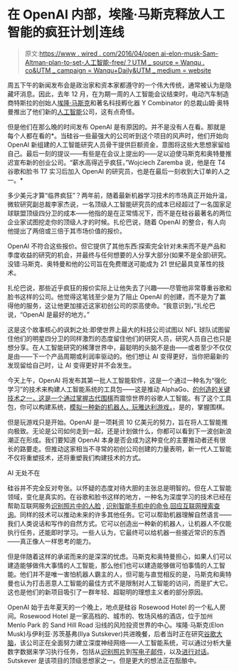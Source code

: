 # 在 OpenAI 内部，埃隆·马斯克释放人工智能的疯狂计划|连线

> 原文:[https://www . wired . com/2016/04/open ai-elon-musk-Sam-Altman-plan-to-set-人工智能-free/？UTM _ source = Wanqu . co&UTM _ campaign = Wanqu+Daily&UTM _ medium = website](https://www.wired.com/2016/04/openai-elon-musk-sam-altman-plan-to-set-artificial-intelligence-free/?utm_source=wanqu.co&utm_campaign=Wanqu+Daily&utm_medium=website)

周五下午的新闻发布会是政治家和资本家都遵守的一个伟大传统，通常被认为是隐藏坏消息。因此，去年 12 月，在为期一周的人工智能会议结束时，电动汽车制造商特斯拉的创始人[埃隆·马斯克](https://www.wired.com/tag/elon-musk)和著名科技孵化器 Y Combinator 的总裁山姆·奥特曼推出了他们新的[人工智能](https://www.wired.com/tag/artificial-intelligence)公司，这有点奇怪。

但是他们在那么晚的时间发布 OpenAI 是有原因的。并不是没有人在看。那就是每个人都在看的*。当硅谷一些最强大的公司听到这个项目的风声时，他们开始向 OpenAI 新组建的人工智能研究人员骨干提供巨额资金，意图将这些大思想家留给自己。最后一刻的提议——有些是在会议上提出的——足以迫使马斯克和奥特曼推迟宣布新的创业公司。“薪水高得近乎疯狂，”Wojciech Zaremba 说，他是在 T4 谷歌和脸书 T7 实习后加入 OpenAI 的研究员，也是在最后一刻收到大订单的人之一。*

多少美元才算“临界疯狂”？两年前，随着最新机器学习技术的市场真正开始升温，微软研究副总裁李家杰说，一名顶级人工智能研究员的成本已经超过了一名国家足球联盟顶级四分卫的成本——他指的是在正常情况下，而不是在硅谷最著名的两位企业家试图挖走你的顶级人才的时候。扎伦巴说，随着 OpenAI 的整合，有人向他提出了两倍或三倍于其市场价值的报价。

OpenAI 不符合这些报价。但它提供了其他东西:探索完全针对未来而不是产品和季度收益的研究的机会，并最终与任何想要的人分享大部分(如果不是全部)研究。没错:马斯克、奥特曼和他的公司旨在免费赠送可能成为 21 世纪最具变革性的技术。

扎伦巴说，那些近乎疯狂的报价实际上让他失去了兴趣——尽管他非常尊重谷歌和脸书这样的公司。他觉得这笔钱至少是为了阻止 OpenAI 的创建，而不是为了赢得他的服务，这让他更加接近这家初创公司的崇高使命。“我意识到，”扎伦巴说，“OpenAI 是最好的地方。”

这是这个故事核心的讽刺之处:即使世界上最大的科技公司试图以 NFL 球队试图留住他们的明星四分卫的同样激烈的态度留住他们的研究人员，研究人员自己也只是想分享。在人工智能研究的稀薄世界中，最聪明的头脑不是由——或者至少不仅仅是由——下一个产品周期或利润率驱动的。他们想让 AI 变得更好，当你把最新的发现留给自己时，让 AI 变得更好并不会发生。

今天上午，OpenAI 将发布其第一批人工智能软件，这是一个通过一种名为“强化学习”的技术来构建人工智能系统的工具包——这是推动 AlphaGo、[的创造的关键技术之一，这是一个通过掌握古代围棋](https://www.wired.com/2016/03/two-moves-alphago-lee-sedol-redefined-future/)而震惊世界的谷歌人工智能。有了这个工具包，你可以构建系统，[模拟一种新的机器人，玩雅达利游戏，](https://www.wired.com/2015/12/teaching-ai-to-play-atari-will-help-robots-make-sense-of-our-world/)，是的，掌握围棋。

但是玩游戏只是开始。OpenAI 是一项耗资 10 亿美元的努力，旨在将人工智能推向极致。无论是公司如何走到一起，还是计划做什么，你都可以看到下一波创新浪潮正在形成。我们要知道 OpenAI 本身是否会成为这种变化的主要推动者还有很长的路要走。但推动这家相当不寻常的初创公司创建的力量表明，新一代人工智能不仅将重塑技术，还将重塑我们构建技术的方式。

AI 无处不在

硅谷并不完全反对夸张。以怀疑的态度对待大胆的主张总是明智的。但在人工智能领域，变化是真实的。在谷歌和脸书这样的地方，一种名为深度学习的技术已经在帮助互联网服务[识别照片中的人脸](https://www.wired.com/2015/11/google-open-sources-its-artificial-intelligence-engine/) , [识别智能手机中的命令](https://www.wired.com/2013/02/android-neural-network/),[回应互联网搜索查询](https://www.wired.com/2016/02/ai-is-changing-the-technology-behind-google-searches/)。同样的技术可以推动未来的许多其他任务。它可以帮助机器理解自然语言——我们人类说话和写作的自然方式。它可以创造出一种新的机器人，让机器人不仅能执行任务，还能即时学习。一些人认为，它最终可以给机器一些接近常识的东西——真正像人一样思考的能力。

但是伴随着这样的承诺而来的是深深的忧虑。马斯克和奥特曼担心，如果人们可以建造能够做伟大事情的人工智能，那么他们也可以建造能够做可怕事情的人工智能。他们并不是唯一害怕机器人霸主的人，但可能与直觉相反的是，马斯克和奥特曼也认为打击恶意人工智能的最佳方式不是限制对人工智能的访问，而是扩大它。这也是他们的新项目吸引了一群年轻、超聪明的理想主义者的部分原因。

OpenAI 始于去年夏天的一个晚上，地点是硅谷 Rosewood Hotel 的一个私人房间。Rosewood Hotel 是一家高档的、城市的、牧场风格的酒店，位于加州 Menlo Park 的 Sand Hill Road 沿线的风险投资世界的中心。埃隆·马斯克(Elon Musk)与伊利亚·苏茨基弗(Ilya Sutskever)共进晚餐，后者当时正在研究[谷歌大脑](https://www.wired.com/2014/07/google_brain/)，该公司正在全面努力建立深度神经网络——人工智能系统，可以通过分析大量数字数据来学习执行任务，包括从[识别照片](https://www.wired.com/2015/11/google-open-sources-its-artificial-intelligence-engine/)到[写电子邮件](https://www.wired.com/2015/11/google-is-using-ai-to-create-automatic-replies-in-gmail/)，以及[进行对话](https://www.wired.com/2015/06/google-made-chatbot-debates-meaning-life/)。Sutskever 是该项目的顶级思想家之一。但是更大的想法正在酝酿中。